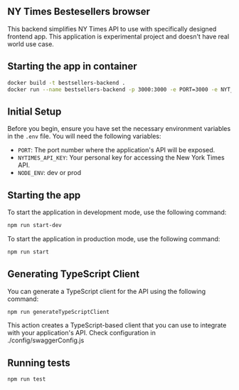 ## NY Times Bestesellers browser

This backend simplifies NY Times API to use with specifically designed frontend app.
This application is experimental project and doesn't have real world use case.

## Starting the app in container

```bash
docker build -t bestsellers-backend .
docker run --name bestsellers-backend -p 3000:3000 -e PORT=3000 -e NYT_API_KEY=[your_api_key] bestsellers-backend
```

## Initial Setup

Before you begin, ensure you have set the necessary environment variables in the `.env` file. You will need the following variables:

- `PORT`: The port number where the application's API will be exposed.
- `NYTIMES_API_KEY`: Your personal key for accessing the New York Times API.
- `NODE_ENV`: dev or prod

## Starting the app

To start the application in development mode, use the following command:

```bash
npm run start-dev
```

To start the application in production mode, use the following command:

```bash
npm run start
```

## Generating TypeScript Client

You can generate a TypeScript client for the API using the following command:

```bash
npm run generateTypeScriptClient
```

This action creates a TypeScript-based client that you can use to integrate with your application's API. Check configuration in ./config/swaggerConfig.js

## Running tests

```bash
npm run test
```
